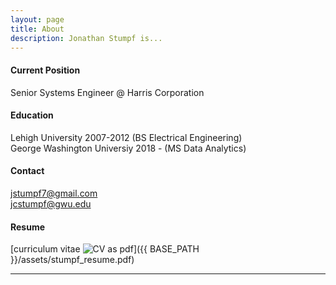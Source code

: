 ```yaml
---
layout: page
title: About
description: Jonathan Stumpf is...
---
```


#### <a name="currentposition"></a>Current Position
Senior Systems Engineer @ Harris Corporation


#### <a name="education"></a>Education
Lehigh University 2007-2012 (BS Electrical Engineering)<br>
George Washington Universiy 2018 - (MS Data Analytics)

#### <a name="contatct"></a>Contact
jstumpf7@gmail.com<br>
jcstumpf@gwu.edu

#### <a name="cvandresume"></a>Resume
[curriculum vitae ![CV as pdf](icons16/pdf-icon.png)]({{ BASE_PATH }}/assets/stumpf_resume.pdf)

---



